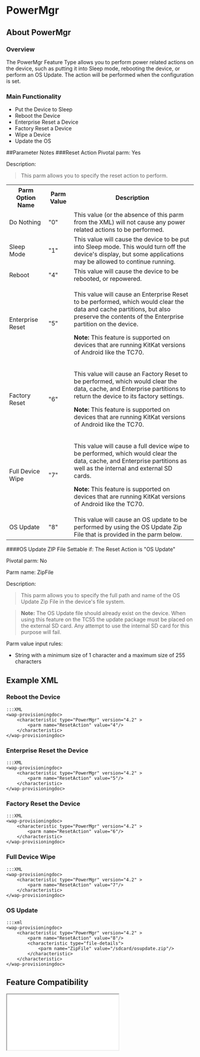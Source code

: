 # PowerMgr

## About PowerMgr

### Overview

The PowerMgr Feature Type allows you to perform power related actions on the device, such as putting it into Sleep mode, rebooting the device, or perform an OS Update. The action will be performed when the configuration is set.

### Main Functionality

* Put the Device to Sleep
* Reboot the Device
* Enterprise Reset a Device
* Factory Reset a Device
* Wipe a Device
* Update the OS

##Parameter Notes
###Reset Action
Pivotal parm: Yes

Description: 

>This parm allows you to specify the reset action to perform.

<div class="parm-table">
 <table>
	<tr>
		<th>Parm Option Name</th>
		<th>Parm Value</th>
		<th>Description</th>
	</tr>
  <tr>
    <td>Do Nothing</td>
    <td>"0"</td>
	<td>This value (or the absence of this parm from the XML) will not cause any power related actions to be performed.</td>
  </tr>
  <tr>
    <td>Sleep Mode</td>
    <td>"1"</td>
	<td>This value will cause the device to be put into Sleep mode. This would turn off the device's display, but some applications may be allowed to continue running.</td>
  </tr>
  <tr>
    <td>Reboot</td>
    <td>"4"</td>
	<td>This value will cause the device to be rebooted, or repowered.</td>
  </tr>
  <tr>
    <td>Enterprise Reset</td>
    <td>"5"</td>
	<td><p>This value will cause an Enterprise Reset to be performed, which would clear the data and cache partitions, but also preserve the contents of the Enterprise partition on the device.</p><p><b>Note:</b> This feature is supported on devices that are running KitKat versions of Android like the TC70.</p></td>
  </tr>
  <tr>
    <td>Factory Reset</td>
    <td>"6"</td>
	<td><p>This value will cause an Factory Reset to be performed, which would clear the data, cache, and Enterprise partitions to return the device to its factory settings.</p><p><b>Note:</b> This feature is supported on devices that are running KitKat versions of Android like the TC70.</p></td>
  </tr>
  <tr>
    <td>Full Device Wipe</td>
    <td>"7"</td>
	<td><p>This value will cause a full device wipe to be performed, which would clear the data, cache, and Enterprise partitions as well as the internal and external SD cards.</p><p><b>Note:</b> This feature is supported on devices that are running KitKat versions of Android like the TC70.</p></td>
  </tr>
  <tr>
    <td>OS Update</td>
    <td>"8"</td>
	<td>This value will cause an OS update to be performed by using the OS Update Zip File that is provided in the parm below.</td>
  </tr>
</table>
</div>	

####OS Update ZIP File
Settable if: The Reset Action is "OS Update"

Pivotal parm: No

Parm name: ZipFile

Description: 

>This parm allows you to specify the full path and name of the OS Update Zip File in the device's file system.

>**Note:** The OS Update file should already exist on the device. When using this feature on the TC55 the update package must be placed on the external SD card. Any attempt to use the internal SD card for this purpose will fail.

Parm value input rules: 

* String with a minimum size of 1 character and a maximum size of 255 characters

## Example XML
### Reboot the Device

    :::XML
	<wap-provisioningdoc>
	    <characteristic type="PowerMgr" version="4.2" >
	        <parm name="ResetAction" value="4"/>
	    </characteristic>
	</wap-provisioningdoc>

### Enterprise Reset the Device

	:::XML
	<wap-provisioningdoc>
		<characteristic type="PowerMgr" version="4.2" >
			<parm name="ResetAction" value="5"/>
		</characteristic>
	</wap-provisioningdoc>
	
### Factory Reset the Device

    :::XML
    <wap-provisioningdoc>
        <characteristic type="PowerMgr" version="4.2" >
            <parm name="ResetAction" value="6"/>
        </characteristic>
    </wap-provisioningdoc>
	
### Full Device Wipe

	:::XML
	<wap-provisioningdoc>
		<characteristic type="PowerMgr" version="4.2" >
			<parm name="ResetAction" value="7"/>
		</characteristic>
	</wap-provisioningdoc>

### OS Update
	:::xml
	<wap-provisioningdoc>
		<characteristic type="PowerMgr" version="4.2" >
			<parm name="ResetAction" value="8"/>
			<characteristic type="file-details">
				<parm name="ZipFile" value="/sdcard/osupdate.zip"/>
			</characteristic>
		</characteristic>
	</wap-provisioningdoc>


## Feature Compatibility

<iframe src="compare.html#mx=4.3&csp=PowerMgr&embed=true"></iframe> 